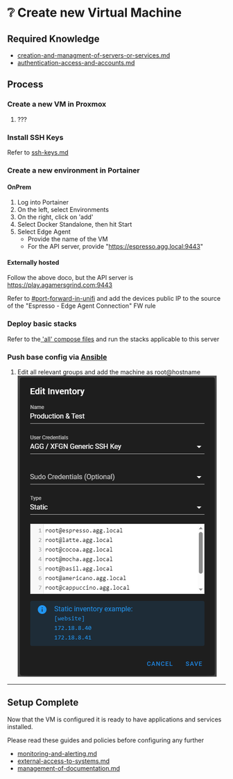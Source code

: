 # ❔ Create new Virtual Machine

## Required Knowledge

* [creation-and-managment-of-servers-or-services.md](../policies/creation-and-managment-of-servers-or-services.md "mention")
* [authentication-access-and-accounts.md](../policies/authentication-access-and-accounts.md "mention")

## Process

### Create a new VM in Proxmox

1. &#x20;???

### Install SSH Keys

Refer to [ssh-keys.md](ssh-keys.md "mention")

### Create a new environment in Portainer

#### OnPrem

1. Log into Portainer
2. On the left, select Environments
3. On the right, click on 'add'
4. Select Docker Standalone, then hit Start
5. Select Edge Agent
   * Provide the name of the VM
   * For the API server, provide "https://espresso.agg.local:9443"

#### Externally hosted

Follow the above doco, but the API server is https://play.agamersgrind.com:9443

Refer to [#port-forward-in-unifi](port-forwarding-or-tunneling-a-service.md#port-forward-in-unifi "mention") and add the devices public IP to the source of the "Espresso - Edge Agent Connection" FW rule

### Deploy basic stacks

Refer to the[ 'all' compose files](https://github.com/trentnbauer/agg.local/tree/6179c492144ddd0c65ade24f1d0b9d2adeca8416/docker-compose/all) and run the stacks applicable to this server

### Push base config via [Ansible](https://ansible.xfgn.dev/project/1/inventory)

1. Edit all relevant groups and add the machine as root@hostname\
   ![](<../.gitbook/assets/image (20).png>)

***

## Setup Complete

Now that the VM is configured it is ready to have applications and services installed.

Please read these guides and policies before configuring any further

* [monitoring-and-alerting.md](../policies/monitoring-and-alerting.md "mention")
* [external-access-to-systems.md](../policies/external-access-to-systems.md "mention")
* [management-of-documentation.md](../policies/management-of-documentation.md "mention")
